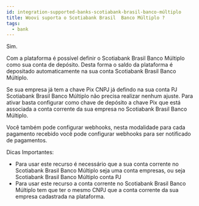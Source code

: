 ```yaml
---
id: integration-supported-banks-scotiabank-brasil-banco-múltiplo
title: Woovi suporta o Scotiabank Brasil  Banco Múltiplo ?
tags:
  - bank
---
```


Sim.

Com a plataforma é possível definir o Scotiabank Brasil  Banco Múltiplo como sua conta de depósito. Desta forma o saldo da plataforma é depositado automaticamente na sua conta Scotiabank Brasil  Banco Múltiplo.

Se sua empresa já tem a chave Pix CNPJ já defindo na sua conta PJ Scotiabank Brasil  Banco Múltiplo não precisa realizar nenhum ajuste. Para ativar basta configurar como chave de depósito a chave Pix que está associada a conta corrente da sua empresa no Scotiabank Brasil  Banco Múltiplo.

Você também pode configurar webhooks, nesta modalidade para cada pagamento recebido você pode configurar webhooks para ser notificado de pagamentos.

Dicas Importantes:

- Para usar este recurso é necessário que a sua conta corrente no Scotiabank Brasil  Banco Múltiplo seja uma conta empresas, ou seja Scotiabank Brasil  Banco Múltiplo conta PJ
- Para usar este recurso a conta corrente no Scotiabank Brasil  Banco Múltiplo tem que ter o mesmo CNPJ que a conta corrente da sua empresa cadastrada na plataforma.
